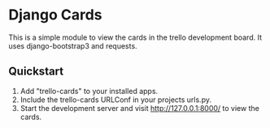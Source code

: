 # Django Cards

This is a simple module to view the cards in the trello development board. It
uses django-bootstrap3 and requests.

## Quickstart

1. Add "trello-cards" to your installed apps.
2. Include the trello-cards URLConf in your projects urls.py.
3. Start the development server and visit http://127.0.0.1:8000/ to view the
   cards.
